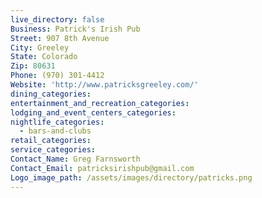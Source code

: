 ```yaml
---
live_directory: false
Business: Patrick's Irish Pub
Street: 907 8th Avenue
City: Greeley
State: Colorado
Zip: 80631
Phone: (970) 301-4412
Website: 'http://www.patricksgreeley.com/'
dining_categories:
entertainment_and_recreation_categories:
lodging_and_event_centers_categories:
nightlife_categories:
  - bars-and-clubs
retail_categories:
service_categories:
Contact_Name: Greg Farnsworth
Contact_Email: patricksirishpub@gmail.com
Logo_image_path: /assets/images/directory/patricks.png
---
```


